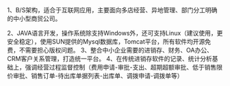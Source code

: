 1、B/S架构，适合于互联网应用，主要面向多店经营、异地管理、部门分工明确的中小型商贸公司。

2、JAVA语言开发，操作系统除支持Windows外，还可支持Linux（建议使用，更安全稳定），使用SUN提供的Mysql数据库，Tomcat平台，所有软件均开源免费，不需要担心版权问题。
3、整合中小企业需要的进销存、财务、OA办公、CRM客户关系管理，打造统一平台。
4、在传统进销存软件的记录、统计分析基础上，强调经营过程监督控制（费用申请-审批-支出、超期超额审批、低于销售限价审批、销售订单-待出库单据列表-出库单、调拨申请-调拨单等）